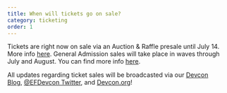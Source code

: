 ```yaml
---
title: When will tickets go on sale?
category: ticketing
order: 1
---
```

Tickets are right now on sale via an Auction & Raffle presale until July 14. More info [here](https://devcon.org/en/raffle-auction/). General Admission sales will take place in waves through July and August. You can find more info [here](https://devcon.org/en/tickets/). 

All updates regarding ticket sales will be broadcasted via our [Devcon Blog](https://blog.ethereum.org/category/devcon/), [@EFDevcon Twitter](https://twitter.com/EFDevcon), and [Devcon.org](https://devcon.org/)!